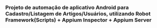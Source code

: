 ### Projeto de automação de aplicativo Android para Cadastro/Listagem de Artigos/Usuários, utilizando Robot Framework(Scripts) + Appium Inspector + Appium Server
